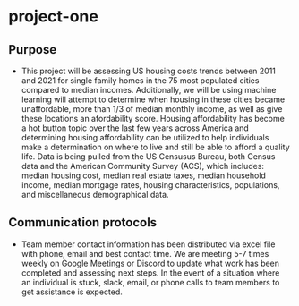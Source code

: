 # project-one

## Purpose
* This project will be assessing US housing costs trends between 2011 and 2021 for single family homes in the 75 most populated cities compared to median incomes. Additionally, we will be using machine learning will attempt to determine when housing in these cities became unaffordable, more than 1/3 of median monthly income, as well as give these locations an afordability score. Housing affordability has become a hot button topic over the last few years across America and determining housing affordability can be utilized to help individuals make a determination on where to live and still be able to afford a quality life.  Data is being pulled from the US Censusus Bureau, both Census data and the American Community Survey (ACS), which includes: median housing cost, median real estate taxes, median household income, median mortgage rates, housing characteristics, populations, and miscellaneous demographical data. 

## Communication protocols
* Team member contact information has been distributed via excel file with phone, email and best contact time. We are meeting 5-7 times weekly on Google Meetings or Discord to update what work has been completed and assessing next steps. In the event of a situation where an individual is stuck, slack, email, or phone calls to team members to get assistance is expected. 
